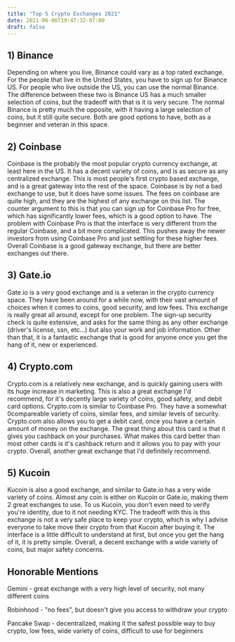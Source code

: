 ```yaml
---
title: "Top 5 Crypto Exchanges 2021"
date: 2021-06-06T19:47:32-07:00
draft: false
---
```



## 1) Binance

Depending on where you live, Binance could vary as a top rated exchange. For the people that live in the United States, you have to sign up for Binance US. For people who live outside the US, you can use the normal Binance. The difference between these two is Binance US has a much smaller selection of coins, but the tradeoff with that is it is very secure. The normal Binance is pretty much the opposite, with it having a large selection of coins, but it still quite secure. Both are good options to have, both as a beginner and veteran in this space.


## 2) Coinbase
Coinbase is the probably the most popular crypto currency exchange, at least here in the US. It has a decent variety of coins, and is as secure as any centralized exchange. This is most people's first crypto based exchange, and is a great gateway into the rest of the space. Coinbase is by not a bad exchange to use, but it does have some issues. The fees on coinbase are quite high, and they are the highest of any exchange on this list. The counter argument to this is that you can sign up for Coinbase Pro for free, which has significantly lower fees, which is a good option to have. The problem with Coinbase Pro is that the interface is very different from the regular Coinbase, and a bit more complicated. This pushes away the newer investors from using Coinbase Pro and just settling for these higher fees. Overall Coinbase is a good gateway exchange, but there are better exchanges out there.

## 3) Gate.io
Gate.io is a very good exchange and is a veteran in the crypto currency space. They have been around for a while now, with their vast amount of choices when it comes to coins, good security, and low fees. This exchange is really great all around, except for one problem. The sign-up security check is quite extensive, and asks for the same thing as any other exchange (driver's license, ssn, etc...) but also your work and job information. Other than that, it is a fantastic exchange that is good for anyone once you get the hang of it, new or experienced.

## 4) Crypto.com

Crypto.com is a relatively new exchange, and is quickly gaining users with its huge increase in marketing. This is also a great exchange I'd recommend, for it's decently large variety of coins, good safety, and debit card options. Crypto.com is similar to Coinbase Pro. They have a somewhat 0compareable variety of coins, similar fees, and similar levels of security. Crypto.com also allows you to get a debit card, once you have a certain amount of money on the exchange. The great thing about this card is that it gives you cashback on your purchases. What makes this card better than most other cards is it's cashback return and it allows you to pay with your crypto. Overall, another great exchange that I'd definitely recommend.

## 5) Kucoin
Kucoin is also a good exchange, and similar to Gate.io has a very wide variety of coins. Almost any coin is either on Kucoin or Gate.io, making them 2 great exchanges to use. To us Kucoin, you don't even need to verify you're identity, due to it not needing KYC. The tradeoff with this is this exchange is not a very safe place to keep your crypto, which is why I advise everyone to take move their crypto from that Kucoin after buying it. The interface is a little difficult to understand at first, but once you get the hang of it, it is pretty simple. Overall, a decent exchange with a wide variety of coins, but major safety concerns.

## Honorable Mentions
Gemini - great exchange with a very high level of security, not many different coins

Robinhood - "no fees", but doesn't give you access to withdraw your crypto

Pancake Swap - decentralized, making it the safest possible way to buy crypto, low fees, wide variety of coins, difficult to use for beginners